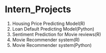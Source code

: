 # Intern_Projects

1. Housing Price Predicting Model(R)
2. Loan Default Predicting Model(Python)
3. Sentiment Prediction for Movie reviews(R)
4. Movie Recommender system(R)
5. Movie Recommender system(Python)
